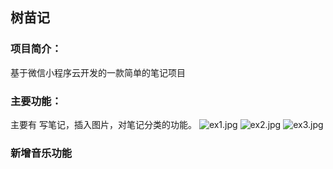 ## 树苗记

### 项目简介：
基于微信小程序云开发的一款简单的笔记项目

### 主要功能：
主要有 写笔记，插入图片，对笔记分类的功能。
![ex1.jpg](https://636c-cloudserver-exy4x-1302852641.tcb.qcloud.la/ex1.png?sign=2f944bc5cb960850039752e8b8adc35b&t=1615810134)
![ex2.jpg](https://636c-cloudserver-exy4x-1302852641.tcb.qcloud.la/ex2.png?sign=5efcba014bcad44a73ac34bc71a02ec4&t=1615810099)
![ex3.jpg](https://636c-cloudserver-exy4x-1302852641.tcb.qcloud.la/ex3.png?sign=150a5a2251024bd351efdcc24f235040&t=1615809413)
### 新增音乐功能
